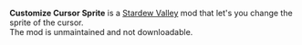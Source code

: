 **Customize Cursor Sprite** is a [Stardew Valley](http://stardewvalley.net/) mod that let's you change the sprite of the cursor.  
The mod is unmaintained and not downloadable.